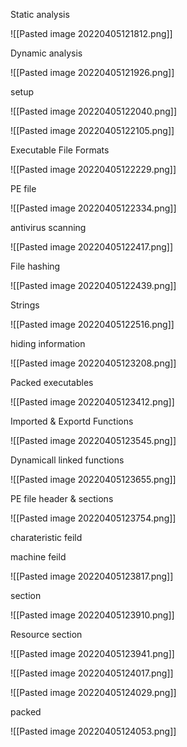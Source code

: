 Static analysis

![[Pasted image 20220405121812.png]]

Dynamic analysis

![[Pasted image 20220405121926.png]]

setup

![[Pasted image 20220405122040.png]]

![[Pasted image 20220405122105.png]]

Executable File Formats

![[Pasted image 20220405122229.png]]

PE file

![[Pasted image 20220405122334.png]]

antivirus scanning

![[Pasted image 20220405122417.png]]

File hashing

![[Pasted image 20220405122439.png]]

Strings

![[Pasted image 20220405122516.png]]

hiding information

![[Pasted image 20220405123208.png]]

Packed executables

![[Pasted image 20220405123412.png]]

Imported & Exportd Functions

![[Pasted image 20220405123545.png]]

Dynamicall linked functions

![[Pasted image 20220405123655.png]]

PE file header & sections

![[Pasted image 20220405123754.png]]

charateristic feild

machine feild

![[Pasted image 20220405123817.png]]

section

![[Pasted image 20220405123910.png]]

Resource section

![[Pasted image 20220405123941.png]]

![[Pasted image 20220405124017.png]]

![[Pasted image 20220405124029.png]]

packed

![[Pasted image 20220405124053.png]]





